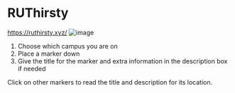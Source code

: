 # RUThirsty

https://ruthirsty.xyz/
![image](https://github.com/nmazid121/RU_Thirsty/assets/129209117/ffcac6c6-ef4c-4ed6-b19e-61a9ad01fbc4)

1) Choose which campus you are on
2) Place a marker down
3) Give the title for the marker and extra information in the description box if needed

Click on other markers to read the title and description for its location.
